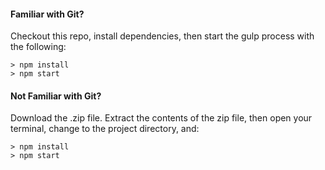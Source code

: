 #### Familiar with Git?
Checkout this repo, install dependencies, then start the gulp process with the following:

```
> npm install
> npm start
```

#### Not Familiar with Git?
 Download the .zip file.  Extract the contents of the zip file, then open your terminal, change to the project directory, and:

```
> npm install
> npm start
```
